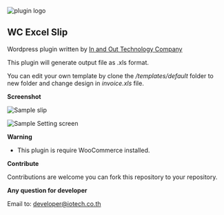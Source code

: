 
![plugin logo](https://iotech.co.th/wp-content/uploads/2017/admin-icon.png) 


**WC Excel Slip**
------------
Wordpress plugin written by [In and Out Technology Company](https://iotech.co.th)

This plugin will generate output file as .xls format.

You can edit your own template by clone the */templates/default* folder to new folder and change design in *invoice.xls* file.


**Screenshot**

![Sample slip](https://iotech.co.th/wp-content/uploads/2017/06.40.34.png)

![Sample Setting screen](https://iotech.co.th/wp-content/uploads/2017/06.41.22.png)


**Warning**
 - This plugin is require WooCommerce installed.


**Contribute**

Contributions are welcome you can fork this repository to your repository.


**Any question for developer**

Email to: [developer@iotech.co.th](developer@iotech.co.th)
